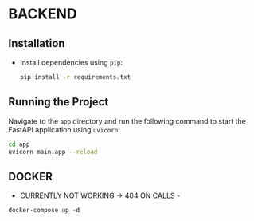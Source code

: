 # BACKEND

## Installation

- Install dependencies using `pip`:

  ```bash
  pip install -r requirements.txt

  ```

## Running the Project

Navigate to the `app` directory and run the following command to start the FastAPI application using `uvicorn`:

```bash
cd app
uvicorn main:app --reload
```

## DOCKER

- CURRENTLY NOT WORKING -> 404 ON CALLS -

```
docker-compose up -d
```
